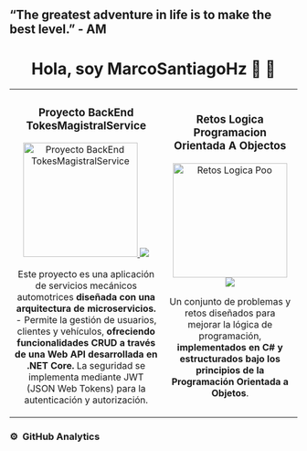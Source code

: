 
## “The greatest adventure in life is to make the best level.” - AM

<div align="center">
    <h1 align="center">Hola, soy <a color: white>MarcoSantiagoHz</a> 🤖 👋</h1>
</div>

<table style="width: 100%;">
    <tr>
        <td>
            <div align="center">
                <h3 align="center">Proyecto BackEnd TokesMagistralService</h3>
                <div align="center">
                    <p>
                        <a href="https://github.com/MarcoAntonioSantiagoHz/BackMechanicalServiceTMS-" target="_blank">
                            <img src="https://imgur.com/KWXhiYT.png" width="200" alt="Proyecto BackEnd TokesMagistralService">
                        </a>
                        <a href="https://github.com/MarcoAntonioSantiagoHz/BackMechanicalServiceTMS-" target="_blank">
                            <img src="https://img.shields.io/badge/CÓDIGO-ff9?style=for-the-badge&logo=github&logoColor=black">
                        </a>
                    </p>
                    <p>Este proyecto es una aplicación de servicios mecánicos automotrices <strong>diseñada con una arquitectura de microservicios.</strong> - Permite la gestión de usuarios, clientes y vehículos, <strong>ofreciendo funcionalidades CRUD a través de una Web API desarrollada en .NET Core. </strong> La seguridad se implementa mediante JWT (JSON Web Tokens) para la autenticación y autorización.</p>
                </div>
            </div>
        </td>
        <td>
            <div align="center">
                <h3 align="center">Retos Logica Programacion Orientada A Objectos</h3>
                <div align="center">
                    <p>
                        <a href="https://github.com/MarcoAntonioSantiagoHz/Retos-POO-CSharp-Logica" target="_blank">
                            <img src="https://imgur.com/uftmYVB.png" width="200" alt="Retos Logica Poo">
                        </a>
                        <a href="https://github.com/MarcoAntonioSantiagoHz/Retos-POO-CSharp-Logica" target="_blank">
                            <img src="https://img.shields.io/badge/C%C3%93DIGO-80ffaa?style=for-the-badge&logo=github&logoColor=black">
                        </a>
                    </p>
                    <p>Un conjunto de problemas y retos diseñados para mejorar la lógica de programación, <strong> implementados en C# y estructurados bajo los principios de la Programación Orientada a Objetos</strong>.</p>
                </div>
            </div>
        </td>
    </tr>
</table>

### ⚙️ &nbsp;GitHub Analytics



<!--
**MarcoAntonioSantiagoHz/MarcoAntonioSantiagoHz** is a ✨ _special_ ✨ repository because its `README.md` (this file) appears on your GitHub profile.

Here are some ideas to get you started:

- 🔭 I’m currently working on ...
- 🌱 I’m currently learning ...
- 👯 I’m looking to collaborate on ...
- 🤔 I’m looking for help with ...
- 💬 Ask me about ...
- 📫 How to reach me: ...
- 😄 Pronouns: ...
- ⚡ Fun fact: ...
-->
